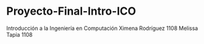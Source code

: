 # Proyecto-Final-Intro-ICO
Introducción a la Ingeniería en Computación
Ximena Rodríguez 1108
Melissa Tapia 1108
